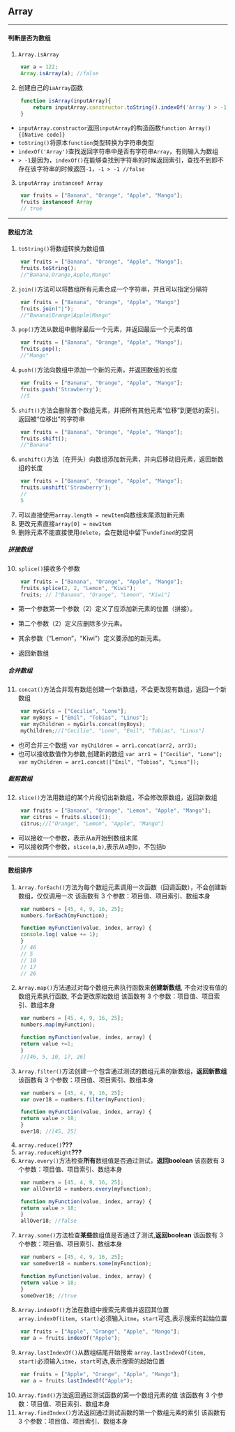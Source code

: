 ## Array
---




#### 判断是否为数组
1. `Array.isArray`
```javascript
    var a = 122;
    Array.isArray(a); //false
```
2. 创建自己的`iaArray`函数
```javascript
    function isArray(inputArray){
        return inputArray.constructor.toString().indexOf('Array') > -1
    }
```
- `inputArray.constructor`返回`inputArray`的构造函数`function Array(){[Native code]}`
- `toString()`将原本`function`类型转换为字符串类型
- `indexOf('Array')`查找返回字符串中是否有字符串`Array`，有则输入为数组
- `> -1`是因为，`indexOf()`在能够查找到字符串的时候返回索引，查找不到即不存在该字符串的时候返回`-1`，`-1 > -1 //false`

3. `inputArray instanceof Array`
```javascript
    var fruits = ["Banana", "Orange", "Apple", "Mango"];
    fruits instanceof Array     
    // true
```
----
#### 数组方法
1. `toString()`将数组转换为数组值
```javascript
    var fruits = ["Banana", "Orange", "Apple", "Mango"];
    fruits.toString();  
    //"Banana,Orange,Apple,Mango"
```
2. `join()`方法可以将数组所有元素合成一个字符串，并且可以指定分隔符
```javascript
    var fruits = ["Banana", "Orange", "Apple", "Mango"] 
    fruits.join("|");
    //"Banana|Orange|Apple|Mango"
```
3. `pop()`方法从数组中删除最后一个元素，并返回最后一个元素的值
```javascript
    var fruits = ["Banana", "Orange", "Apple", "Mango"];
    fruits.pop();
    //"Mango"
```
4. `push()`方法向数组中添加一个新的元素，并返回数组的长度
```javascript
    var fruits = ["Banana", "Orange", "Apple", "Mango"];
    fruits.push('Strawberry');
    //5
```
5. `shift()`方法会删除首个数组元素，并把所有其他元素“位移”到更低的索引，返回被“位移出”的字符串
```javascript
    var fruits = ["Banana", "Orange", "Apple", "Mango"];  
    fruits.shift();
    //"Banana"
```
6. `unshift()`方法（在开头）向数组添加新元素，并向后移动旧元素，返回新数组的长度
```javascript
    var fruits = ["Banana", "Orange", "Apple", "Mango"];  
    fruits.unshift('Strawberry');
    //
    5
```
7. 可以直接使用`array.length = newItem`向数组末尾添加新元素
8. 更改元素直接`array[0] = newItem`
9. 删除元素不能直接使用`delete`，会在数组中留下`undefined`的空洞
##### 拼接数组
10. `splice()`接收多个参数

```javascript
    var fruits = ["Banana", "Orange", "Apple", "Mango"];
    fruits.splice(2, 2, "Lemon", "Kiwi"); 
    fruits; // ["Banana", "Orange", "Lemon", "Kiwi"]
```
- 第一个参数第一个参数（2）定义了应添加新元素的位置（拼接）。

- 第二个参数（2）定义应删除多少元素。

- 其余参数（“Lemon”，“Kiwi”）定义要添加的新元素。
- 返回新数组
##### 合并数组
11. `concat()`方法合并现有数组创建一个新数组，不会更改现有数组，返回一个新数组
```javascript
    var myGirls = ["Cecilie", "Lone"];
    var myBoys = ["Emil", "Tobias", "Linus"];
    var myChildren = myGirls.concat(myBoys); 
    myChildren;//["Cecilie", "Lone", "Emil", "Tobias", "Linus"]
```
- 也可合并三个数组
`var myChildren = arr1.concat(arr2, arr3);`
- 也可以接收数值作为参数,创建新的数组
`var arr1 = ["Cecilie", "Lone"];`
`var myChildren = arr1.concat(["Emil", "Tobias", "Linus"]); `

##### 裁剪数组
12. `slice()`方法用数组的某个片段切出新数组，不会修改原数组，返回新数组
```javascript
    var fruits = ["Banana", "Orange", "Lemon", "Apple", "Mango"];
    var citrus = fruits.slice(1); 
    citrus;//["Orange", "Lemon", "Apple", "Mango"]
```
- 可以接收一个参数，表示从a开始到数组末尾
- 可以接收两个参数，`slice(a,b)`,表示从a到b，不包括b

----
#### 数组排序
1. `Array.forEach()`方法为每个数组元素调用一次函数（回调函数），不会创建新数组，仅仅调用一次
该函数有 3 个参数：项目值、项目索引、数组本身
```javascript
    var numbers = [45, 4, 9, 16, 25];
    numbers.forEach(myFunction);

    function myFunction(value, index, array) {
    console.log( value += 1); 
    }
    // 46
    // 5
    // 10
    // 17
    // 26
```
2. `Array.map()`方法通过对每个数组元素执行函数来**创建新数组**,
不会对没有值的数组元素执行函数,
不会更改原始数组
该函数有 3 个参数：项目值、项目索引、数组本身
```javascript
    var numbers = [45, 4, 9, 16, 25];
    numbers.map(myFunction);

    function myFunction(value, index, array) {
    return value +=1; 
    }
    //[46, 5, 10, 17, 26]
```
3. `Array.filter()`方法创建一个包含通过测试的数组元素的新数组，**返回新数组**
该函数有 3 个参数：项目值、项目索引、数组本身
```javascript
    var numbers = [45, 4, 9, 16, 25];
    var over18 = numbers.filter(myFunction);

    function myFunction(value, index, array) {
    return value > 18;
    }
    over18; //[45, 25]
```
4. `array.reduce()`**???**
5. `array.reduceRight`**???**
6. `Array.every()`方法检查**所有**数组值是否通过测试，**返回boolean**
该函数有 3 个参数：项目值、项目索引、数组本身
```javascript
    var numbers = [45, 4, 9, 16, 25];
    var allOver18 = numbers.every(myFunction);

    function myFunction(value, index, array) {
    return value > 18;
    }
    allOver18; //false
```
7. `Array.some()`方法检查**某些**数组值是否通过了测试,**返回boolean**
该函数有 3 个参数：项目值、项目索引、数组本身
```javascript
    var numbers = [45, 4, 9, 16, 25];
    var someOver18 = numbers.some(myFunction);

    function myFunction(value, index, array) {
    return value > 18;
    }
    someOver18; //true
```
8. `Array.indexOf()`方法在数组中搜索元素值并返回其位置
`array.indexOf(item, start)`必须输入`itme`，`start`可选,表示搜索的起始位置
```javascript
    var fruits = ["Apple", "Orange", "Apple", "Mango"];
    var a = fruits.indexOf("Apple");
```
9. `Array.lastIndexOf()`从数组结尾开始搜索
`array.lastIndexOf(item, start)`必须输入`itme`，`start`可选,表示搜索的起始位置
```javascript
    var fruits = ["Apple", "Orange", "Apple", "Mango"];
    var a = fruits.lastIndexOf("Apple");
```
10. `Array.find()`方法返回通过测试函数的第一个数组元素的值
该函数有 3 个参数：项目值、项目索引、数组本身
11. `Array.findIndex()`方法返回通过测试函数的第一个数组元素的索引
该函数有 3 个参数：项目值、项目索引、数组本身